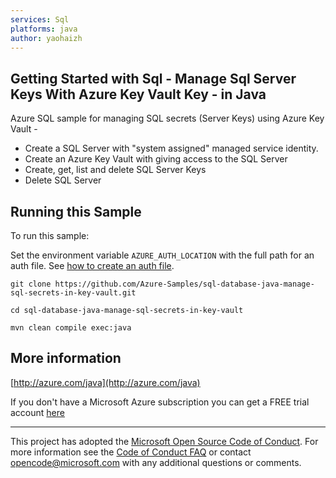 ```yaml
---
services: Sql
platforms: java
author: yaohaizh
---
```


## Getting Started with Sql - Manage Sql Server Keys With Azure Key Vault Key - in Java ##


  Azure SQL sample for managing SQL secrets (Server Keys) using Azure Key Vault -
   - Create a SQL Server with "system assigned" managed service identity.
   - Create an Azure Key Vault with giving access to the SQL Server
   - Create, get, list and delete SQL Server Keys
   - Delete SQL Server
 

## Running this Sample ##

To run this sample:

Set the environment variable `AZURE_AUTH_LOCATION` with the full path for an auth file. See [how to create an auth file](https://github.com/Azure/azure-libraries-for-java/blob/master/AUTH.md).

    git clone https://github.com/Azure-Samples/sql-database-java-manage-sql-secrets-in-key-vault.git

    cd sql-database-java-manage-sql-secrets-in-key-vault

    mvn clean compile exec:java

## More information ##

[http://azure.com/java](http://azure.com/java)

If you don't have a Microsoft Azure subscription you can get a FREE trial account [here](http://go.microsoft.com/fwlink/?LinkId=330212)

---

This project has adopted the [Microsoft Open Source Code of Conduct](https://opensource.microsoft.com/codeofconduct/). For more information see the [Code of Conduct FAQ](https://opensource.microsoft.com/codeofconduct/faq/) or contact [opencode@microsoft.com](mailto:opencode@microsoft.com) with any additional questions or comments.